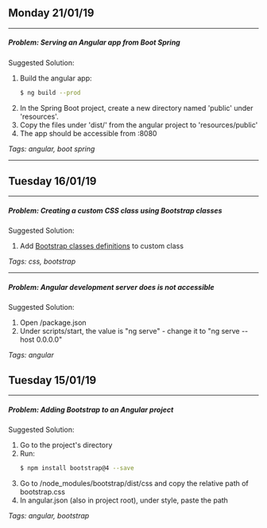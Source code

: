 ## Monday 21/01/19

---

##### Problem: Serving an Angular app from Boot Spring
Suggested Solution:
1. Build the angular app:  
    ```sh
    $ ng build --prod
    ```
2. In the Spring Boot project, create a new directory named 'public' under 'resources'.
3. Copy the files under 'dist/<project-name>' from the angular project to 'resources/public'
4. The app should be accessible from <host-ip>:8080
    
*Tags: angular, boot spring*

---


## Tuesday 16/01/19

---

##### Problem: Creating a custom CSS class using Bootstrap classes
Suggested Solution:
1. Add [Bootstrap classes definitions](https://maxcdn.bootstrapcdn.com/bootstrap/4.2.1/css/bootstrap.css) to custom class 

*Tags: css, bootstrap*

---

##### Problem: Angular development server does is not accessible
Suggested Solution:
1. Open <project-root>/package.json
2. Under scripts/start, the value is "ng serve" - change it to "ng serve --host 0.0.0.0"

*Tags: angular*

## Tuesday 15/01/19

---

##### Problem: Adding Bootstrap to an Angular project
Suggested Solution:
1. Go to the project's directory
2. Run:
    ```sh
    $ npm install bootstrap@4 --save
    ```
3. Go to <project-root>/node_modules/bootstrap/dist/css and copy the relative path of bootstrap.css
4. In angular.json (also in project root), under style, paste the path

*Tags: angular, bootstrap*

